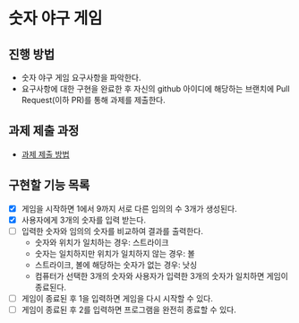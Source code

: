 # 숫자 야구 게임
## 진행 방법
* 숫자 야구 게임 요구사항을 파악한다.
* 요구사항에 대한 구현을 완료한 후 자신의 github 아이디에 해당하는 브랜치에 Pull Request(이하 PR)를 통해 과제를 제출한다.

## 과제 제출 과정
* [과제 제출 방법](https://github.com/next-step/nextstep-docs/tree/master/ent-precourse)

## 구현할 기능 목록
- [X] 게임을 시작하면 1에서 9까지 서로 다른 임의의 수 3개가 생성된다.
- [X] 사용자에게 3개의 숫자를 입력 받는다.
- [ ] 입력한 숫자와 임의의 숫자를 비교하여 결과를 출력한다.
    - 숫자와 위치가 일치하는 경우: 스트라이크
    - 숫자는 일치하지만 위치가 일치하지 않는 경우: 볼
    - 스트라이크, 볼에 해당하는 숫자가 없는 경우: 낫싱
    - 컴퓨터가 선택한 3개의 숫자와 사용자가 입력한 3개의 숫자가 일치하면 게임이 종료된다.
- [ ] 게임이 종료된 후 1을 입력하면 게임을 다시 시작할 수 있다.
- [ ] 게임이 종료된 후 2를 입력하면 프로그램을 완전히 종료할 수 있다.
